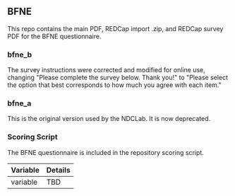 ## BFNE

This repo contains the main PDF, REDCap import .zip, and REDCap survey PDF for the BFNE questionnaire.


### bfne_b
The survey instructions were corrected and modified for online use, changing "Please complete the survey below. Thank you!" to "Please select the option that best corresponds to how much you agree with each item."

### bfne_a
This is the original version used by the NDCLab. It is now deprecated.


### Scoring Script
The BFNE questionnaire is included in the repository scoring script.

| Variable | Details |
| :--  | :--  |
| variable | TBD |